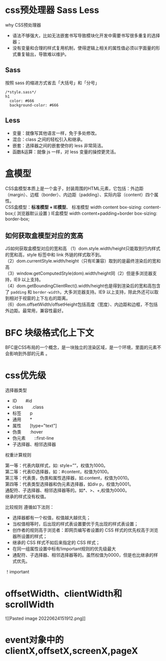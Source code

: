 # css预处理器  Sass Less

why CSS预处理器 
-   语法不够强大，比如无法嵌套书写导致模块化开发中需要书写很多重复的选择器；
-   没有变量和合理的样式复用机制，使得逻辑上相关的属性值必须以字面量的形式重复输出，导致难以维护。

## Sass
按照 sass 的缩进方式省去「大括号」和「分号」
```
/*style.sass*/
h1
  color: #666
  background-color: #666	
```

## Less
-   变量：就像写其他语言一样，免于多处修改。
-   混合：class 之间的轻松引入和继承。
-   嵌套：选择器之间的嵌套使你的 less 非常简洁。
-   函数&运算：就像 js 一样，对 less 变量的操控更灵活。

# 盒模型
CSS盒模型本质上是一个盒子，封装周围的HTML元素，它包括：外边距（margin）、边框（border）、内边距（padding）、实际内容（content）四个属性。  
CSS盒模型：**标准模型 + IE模型**、
标准模型 width content box-sizing: content-box;( 浏览器默认设置 )
IE盒模型 width content+padding+border box-sizing: border-box;
## 如何获取盒模型对应的宽高
JS如何获取盒模型对应的宽和高
（1）dom.style.width/height只能取到行内样式的宽和高，style 标签中和 link 外链的样式取不到。  
（2）dom.currentStyle.width/height（只有IE兼容）取到的是最终渲染后的宽和高  
（3）window.getComputedStyle(dom).width/height同（2）但是多浏览器支持，IE9 以上支持。  
（4）dom.getBoundingClientRect().width/height也是得到渲染后的宽和高包含了 `padding` 和 `border-width`，大多浏览器支持。IE9 以上支持，除此外还可以取到相对于视窗的上下左右的距离。  
（6）dom.offsetWidth/offsetHeight包括高度（宽度）、内边距和边框，不包括外边距。最常用，兼容性最好。
# BFC 块级格式化上下文
BFC是CSS布局的一个概念，是一块独立的渲染区域，是一个环境，里面的元素不会影响到外部的元素 。
# css优先级

选择器类型

-   ID　　#id
-   class　　.class
-   标签　　p
-   通用　　*
-   属性　　[type="text"]
-   伪类　　:hover
-   伪元素　　::first-line
-   子选择器、相邻选择器

权重计算规则

第一等：代表内联样式，如: style=””，权值为1000。  
第二等：代表ID选择器，如：#content，权值为0100。  
第三等：代表类，伪类和属性选择器，如.content，权值为0010。  
第四等：代表类型选择器和伪元素选择器，如div p，权值为0001。  
通配符、子选择器、相邻选择器等的。如*、>、+,权值为0000。  
继承的样式没有权值。

比较规则
遵循如下法则：
-   选择器都有一个权值，权值越大越优先；
-   当权值相等时，后出现的样式表设置要优于先出现的样式表设置；
-   创作者的规则高于浏览者：即网页编写者设置的 CSS 样式的优先权高于浏览器所设置的样式；
-   继承的 CSS 样式不如后来指定的 CSS 样式；
-   在同一组属性设置中标有!important规则的优先级最大
-   通配符、子选择器、相邻选择器等的。虽然权值为0000，但是也比继承的样式优先。

！important

# offsetWidth、clientWidth和scrollWidth
![[Pasted image 20220624151912.png]]


# event对象中的clientX,offsetX,screenX,pageX
